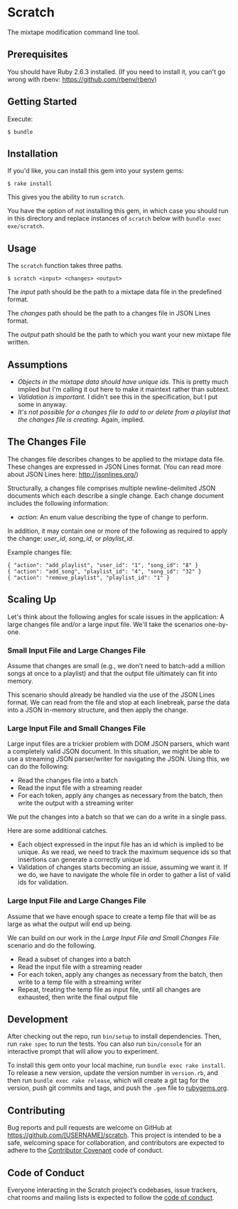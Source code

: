 # Scratch

The mixtape modification command line tool.

## Prerequisites

You should have Ruby 2.6.3 installed. (If you need to install it, you can't go wrong with rbenv: https://github.com/rbenv/rbenv)

## Getting Started

Execute:

    $ bundle

## Installation

If you'd like, you can install this gem into your system gems:

    $ rake install

This gives you the ability to run `scratch`.

You have the option of not installing this gem, in which case you should run in this directory and replace instances of `scratch` below with `bundle exec exe/scratch`.

## Usage

The `scratch` function takes three paths.

    $ scratch <input> <changes> <output>

The _input_ path should be the path to a mixtape data file in the predefined format.

The _changes_ path should be the path to a changes file in JSON Lines format.

The _output_ path should be the path to which you want your new mixtape file written.

## Assumptions

- _Objects in the mixtape data should have unique ids._ This is pretty much implied but I'm calling it out here to make it maintext rather than subtext.
- _Validation is important._ I didn't see this in the specification, but I put some in anyway.
- _It's not possible for a changes file to add to or delete from a playlist that the changes file is creating._ Again, implied.

## The Changes File

The changes file describes changes to be applied to the mixtape data file. These changes are expressed in JSON Lines format. (You can read more about JSON Lines here: http://jsonlines.org/)

Structurally, a changes file comprises multiple newline-delimited JSON documents which each describe a single change. Each change document includes the following information:

- _action_: An enum value describing the type of change to perform.

In addition, it may contain one or more of the following as required to apply the change: _user_id_, _song_id_, or _playlist_id_.

Example changes file:

```
{ "action": "add_playlist", "user_id": "1", "song_id": "8" }
{ "action": "add_song", "playlist_id": "4", "song_id": "32" }
{ "action": "remove_playlist", "playlist_id": "1" }
```

## Scaling Up

Let's think about the following angles for scale issues in the application: A large changes file and/or a large input file. We'll take the scenarios one-by-one.

### Small Input File and Large Changes File

Assume that changes are small (e.g., we don't need to batch-add a million songs at once to a playlist) and that the output file ultimately can fit into memory.

This scenario should already be handled via the use of the JSON Lines format. We can read from the file and stop at each linebreak, parse the data into a JSON in-memory structure, and then apply the change.

### Large Input File and Small Changes File

Large input files are a trickier problem with DOM JSON parsers, which want a completely valid JSON document. In this situation, we might be able to use a streaming JSON parser/writer for navigating the JSON. Using this, we can do the following:

- Read the changes file into a batch
- Read the input file with a streaming reader
- For each token, apply any changes as necessary from the batch, then write the output with a streaming writer

We put the changes into a batch so that we can do a write in a single pass.

Here are some additional catches.

- Each object expressed in the input file has an id which is implied to be unique. As we read, we need to track the maximum sequence ids so that insertions can generate a correctly unique id.
- Validation of changes starts becoming an issue, assuming we want it. If we do, we have to navigate the whole file in order to gather a list of valid ids for validation.

### Large Input File and Large Changes File

Assume that we have enough space to create a temp file that will be as large as what the output will end up being.

We can build on our work in the _Large Input File and Small Changes File_ scenario and do the following.

- Read a subset of changes into a batch
- Read the input file with a streaming reader
- For each token, apply any changes as necessary from the batch, then write to a temp file with a streaming writer
- Repeat, treating the temp file as input file, until all changes are exhausted, then write the final output file

## Development

After checking out the repo, run `bin/setup` to install dependencies. Then, run `rake spec` to run the tests. You can also run `bin/console` for an interactive prompt that will allow you to experiment.

To install this gem onto your local machine, run `bundle exec rake install`. To release a new version, update the version number in `version.rb`, and then run `bundle exec rake release`, which will create a git tag for the version, push git commits and tags, and push the `.gem` file to [rubygems.org](https://rubygems.org).

## Contributing

Bug reports and pull requests are welcome on GitHub at https://github.com/[USERNAME]/scratch. This project is intended to be a safe, welcoming space for collaboration, and contributors are expected to adhere to the [Contributor Covenant](http://contributor-covenant.org) code of conduct.

## Code of Conduct

Everyone interacting in the Scratch project’s codebases, issue trackers, chat rooms and mailing lists is expected to follow the [code of conduct](https://github.com/[USERNAME]/scratch/blob/master/CODE_OF_CONDUCT.md).
